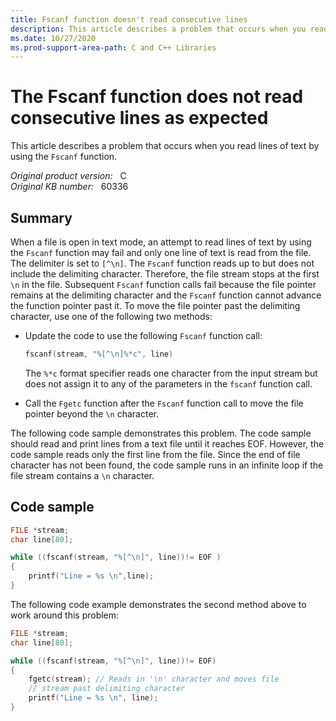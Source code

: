 ```yaml
---
title: Fscanf function doesn't read consecutive lines
description: This article describes a problem that occurs when you read lines of text by using the Fscanf function.
ms.date: 10/27/2020
ms.prod-support-area-path: C and C++ Libraries
---
```

# The Fscanf function does not read consecutive lines as expected

This article describes a problem that occurs when you read lines of text by using the `Fscanf` function.

_Original product version:_ &nbsp; C  
_Original KB number:_ &nbsp; 60336

## Summary

When a file is open in text mode, an attempt to read lines of text by using the `Fscanf` function may fail and only one line of text is read from the file. The delimiter is set to `[^\n]`. The `Fscanf` function reads up to but does not include the delimiting character. Therefore, the file stream stops at the first `\n` in the file. Subsequent `Fscanf` function calls fail because the file pointer remains at the delimiting character and the `Fscanf` function cannot advance the function pointer past it. To move the file pointer past the delimiting character, use one of the following two methods:

- Update the code to use the following `Fscanf` function call:

    ```c
    fscanf(stream, "%[^\n]%*c", line)
    ```

    The `%*c` format specifier reads one character from the input stream but does not assign it to any of the parameters in the `fscanf` function call.

- Call the `Fgetc` function after the `Fscanf` function call to move the file pointer beyond the `\n` character.

The following code sample demonstrates this problem. The code sample should read and print lines from a text file until it reaches EOF. However, the code sample reads only the first line from the file. Since the end of file character has not been found, the code sample runs in an infinite loop if the file stream contains a `\n` character.

## Code sample

```c
FILE *stream;
char line[80];

while ((fscanf(stream, "%[^\n]", line))!= EOF )
{
    printf("Line = %s \n",line);
}
```

The following code example demonstrates the second method above to work around this problem:

```c
FILE *stream;
char line[80];

while ((fscanf(stream, "%[^\n]", line))!= EOF)
{
    fgetc(stream); // Reads in '\n' character and moves file
    // stream past delimiting character
    printf("Line = %s \n", line);
}
```
